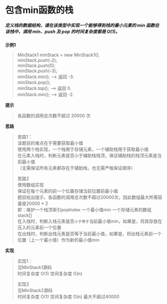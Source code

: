 # 包含min函数的栈

##### 定义栈的数据结构，请在该类型中实现一个能够得到栈的最小元素的 min 函数在该栈中，调用 min、push 及 pop 的时间复杂度都是 O(1)。

**示例1**
> MinStack1 minStack = new MinStack1();   
> minStack.push(-2);   
> minStack.push(0);   
> minStack.push(-3);   
> minStack.min();   --> 返回 -3.   
> minStack.pop();   
> minStack.top();   --> 返回 0.   
> minStack.min();   --> 返回 -2.

**提示**
> 各函数的调用总次数不超过 20000 次

**思路**
> 思路1：   
> 该题目的难点在于需要获取最小值   
> 使用两个栈实现，一个栈用于存储元素，一个辅助栈用于获取最小值   
> 在元素入栈时，判断元素是否小于辅助栈栈顶，保证辅助栈的栈顶元素是当前最小值   
>（无需保证所有元素都存在于辅助栈，也无需严格保证顺序）
>
>思路2   
> 使用数组实现   
> 保证在每个元素的前一个位置存储当前位置前最小值   
> 题目给出提示，各函数的调用总次数不超过20000次，因此数组最大所需容量是20000 * 2   
> 即：维护一个栈顶索引popIndex 一个最小值min 一个存储元素的数组stack[]   
> 在入栈时，判断入栈元素是否`小于等于`当前最小值min，如果是，将其存放在压入的元素前一个位置   
> 在出栈时，判断出栈元素是否等于当前最小值，如果是，将出栈元素前一个位置（上一个最小值）作为新的最小值min

**实现**
> 实现1：   
> 见MinStack1源码   
> 时间复杂度 O(1) 空间复杂度 O(n)   
>
> 实现2   
> 见MinStack2源码   
> 时间复杂度 O(1) 空间复杂度 O(n) 最大不超过40000